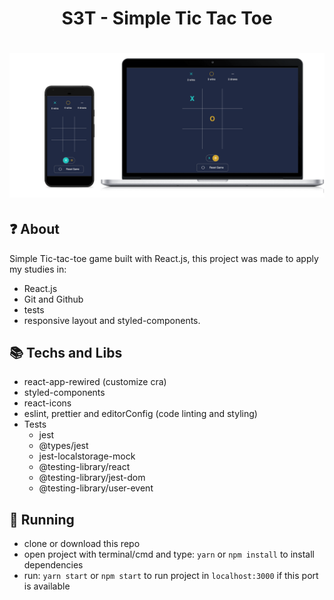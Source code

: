 <h1 align="center">
  S3T - Simple Tic Tac Toe
</h1>

<h1 align="center">
  <img alt="app demo" src="./docs/game.png">
</h1>

## :question: About

Simple Tic-tac-toe game built with React.js, this project was made to apply my studies in:
- React.js
- Git and Github
- tests
- responsive layout and styled-components.

## :books: Techs and Libs

- react-app-rewired (customize cra)
- styled-components
- react-icons
- eslint, prettier and editorConfig (code linting and styling)
- Tests
  - jest
  - @types/jest
  - jest-localstorage-mock
  - @testing-library/react
  - @testing-library/jest-dom
  - @testing-library/user-event


## :running: Running

- clone or download this repo
- open project with terminal/cmd and type: `yarn` or `npm install` to install dependencies
- run: `yarn start` or `npm start` to run project in `localhost:3000` if this port is available
